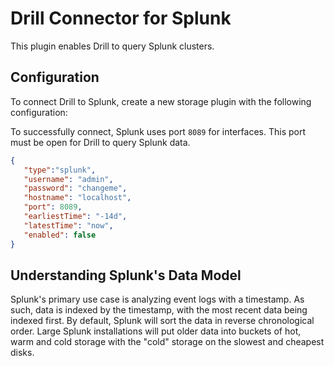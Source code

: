 # Drill Connector for Splunk
This plugin enables Drill to query Splunk clusters. 

## Configuration
To connect Drill to Splunk, create a new storage plugin with the following configuration:

To successfully connect, Splunk uses port `8089` for interfaces.  This port must be open for Drill to query Splunk data. 

```json
{
   "type":"splunk",
   "username": "admin",
   "password": "changeme",
   "hostname": "localhost",
   "port": 8089,
   "earliestTime": "-14d",
   "latestTime": "now",
   "enabled": false
}
```

## Understanding Splunk's Data Model
Splunk's primary use case is analyzing event logs with a timestamp. As such, data is indexed by the timestamp, with the most recent data being indexed first.  By default, Splunk
 will sort the data in reverse chronological order.  Large Splunk installations will put older data into buckets of hot, warm and cold storage with the "cold" storage on the
  slowest and cheapest disks. 
